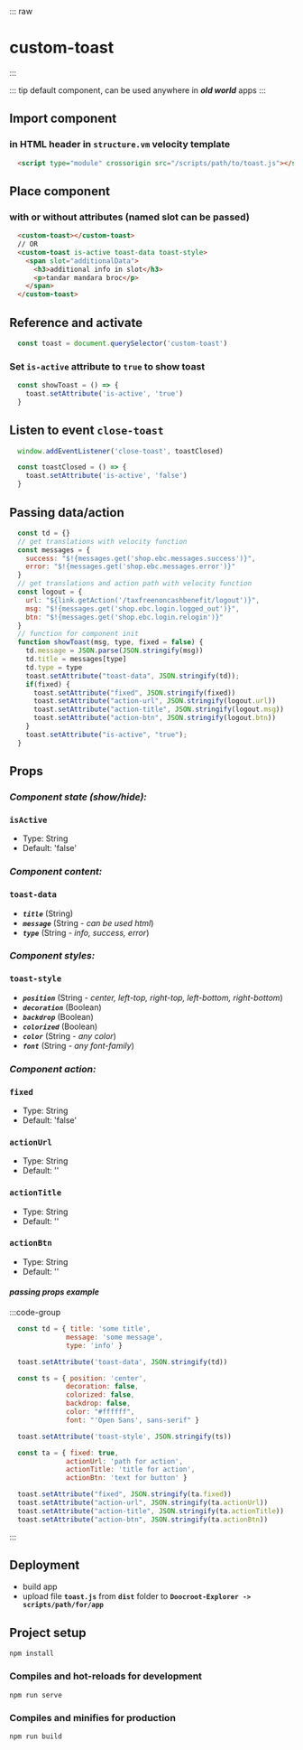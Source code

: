 ::: raw
<h1 class="heading">custom-toast</h1>
:::

::: tip
default component, can be used anywhere in ***old world*** apps
:::

## Import component

### in HTML header in `structure.vm` velocity template

```html
  <script type="module" crossorigin src="/scripts/path/to/toast.js"></script>
```

## Place component

### with or without attributes (named slot can be passed)

```html
  <custom-toast></custom-toast>
  // OR
  <custom-toast is-active toast-data toast-style>
    <span slot="additionalData">
      <h3>additional info in slot</h3>
      <p>tandar mandara broc</p>
    </span>
  </custom-toast>
```

## Reference and activate

```js
  const toast = document.querySelector('custom-toast')
```

### Set `is-active` attribute to `true` to show toast

```js
  const showToast = () => {
    toast.setAttribute('is-active', 'true')
  }
```

## Listen to event `close-toast`

```js
  window.addEventListener('close-toast', toastClosed)

  const toastClosed = () => {
    toast.setAttribute('is-active', 'false')
  }
```

## Passing data/action

```js
  const td = {} 
  // get translations with velocity function
  const messages = {
    success: "$!{messages.get('shop.ebc.messages.success')}",
    error: "$!{messages.get('shop.ebc.messages.error')}"
  }
  // get translations and action path with velocity function
  const logout = {
    url: "${link.getAction('/taxfreenoncashbenefit/logout')}",
    msg: "$!{messages.get('shop.ebc.login.logged_out')}",
    btn: "$!{messages.get('shop.ebc.login.relogin')}"
  }
  // function for component init
  function showToast(msg, type, fixed = false) {
    td.message = JSON.parse(JSON.stringify(msg))
    td.title = messages[type]
    td.type = type
    toast.setAttribute("toast-data", JSON.stringify(td));
    if(fixed) {
      toast.setAttribute("fixed", JSON.stringify(fixed))
      toast.setAttribute("action-url", JSON.stringify(logout.url))
      toast.setAttribute("action-title", JSON.stringify(logout.msg))
      toast.setAttribute("action-btn", JSON.stringify(logout.btn))
    }
    toast.setAttribute("is-active", "true");
  }
```

## Props

### ***Component state (show/hide):***

### **`isActive`**

- Type: String
- Default: 'false'

### ***Component content:***

### **`toast-data`**

- ***`title`*** (String)
- ***`message`*** (String - *can be used html*)
- ***`type`*** (String - *info, success, error*)

### ***Component styles:***

### **`toast-style`**

- ***`position`*** (String - *center, left-top, right-top, left-bottom, right-bottom*)
- ***`decoration`*** (Boolean)
- ***`backdrop`*** (Boolean)
- ***`colorized`*** (Boolean)
- ***`color`*** (String - *any color*)
- ***`font`*** (String - *any font-family*)

### ***Component action:***

### **`fixed`**

- Type: String
- Default: 'false'
  
### **`actionUrl`**

- Type: String
- Default: ''
  
### **`actionTitle`**

- Type: String
- Default: ''

### **`actionBtn`**

- Type: String
- Default: ''

#### *passing props example*

:::code-group

```js [content]
  const td = { title: 'some title',
              message: 'some message',
              type: 'info' }

  toast.setAttribute('toast-data', JSON.stringify(td))
```

```js [styles]
  const ts = { position: 'center',
              decoration: false,
              colorized: false,
              backdrop: false,
              color: "#ffffff",
              font: "'Open Sans', sans-serif" }

  toast.setAttribute('toast-style', JSON.stringify(ts))
```

```js [action]
  const ta = { fixed: true,
              actionUrl: 'path for action',
              actionTitle: 'title for action',
              actionBtn: 'text for button' }

  toast.setAttribute("fixed", JSON.stringify(ta.fixed))
  toast.setAttribute("action-url", JSON.stringify(ta.actionUrl))
  toast.setAttribute("action-title", JSON.stringify(ta.actionTitle))
  toast.setAttribute("action-btn", JSON.stringify(ta.actionBtn))
```

:::

## Deployment

- build app
- upload file **`toast.js`** from **`dist`** folder to **`Doocroot-Explorer -> scripts/path/for/app`**

## Project setup

```
npm install
```

### Compiles and hot-reloads for development

```
npm run serve
```

### Compiles and minifies for production

```
npm run build
```
